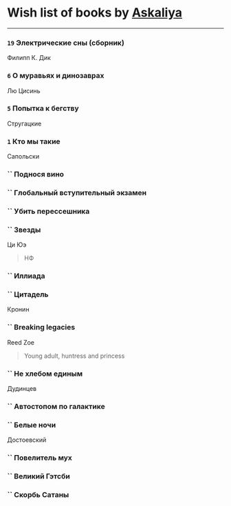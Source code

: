 # Wish list of books by [Askaliya](http://vk.com/id326783541)
---

### `19` Электрические сны (сборник)
Филипп К. Дик

### `6` О муравьях и динозаврах
Лю Цисинь

### `5` Попытка к бегству
Стругацкие

### `1` Кто мы такие
Сапольски

### `` Поднося вино

### `` Глобальный вступительный экзамен

### `` Убить перессешника

### `` Звезды
Ци Юэ
> НФ

### `` Иллиада

### `` Цитадель
Кронин

### `` Breaking legacies
Reed Zoe
> Young adult,  huntress and princess

### `` Не хлебом единым
Дудинцев

### `` Автостопом по галактике

### `` Белые ночи
Достоевский

### `` Повелитель мух

### `` Великий Гэтсби

### `` Скорбь Сатаны

